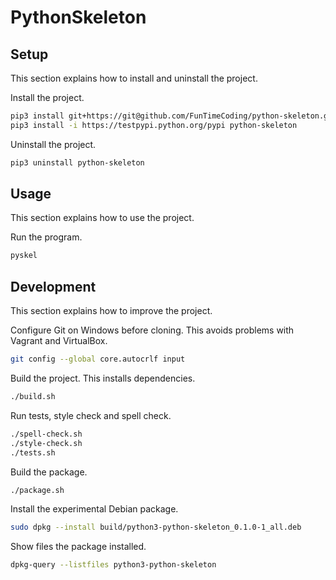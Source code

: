# PythonSkeleton

## Setup

This section explains how to install and uninstall the project.

Install the project.

```sh
pip3 install git+https://git@github.com/FunTimeCoding/python-skeleton.git#egg=python-skeleton
pip3 install -i https://testpypi.python.org/pypi python-skeleton
```

Uninstall the project.

```sh
pip3 uninstall python-skeleton
```


## Usage

This section explains how to use the project.

Run the program.

```sh
pyskel
```


## Development

This section explains how to improve the project.

Configure Git on Windows before cloning. This avoids problems with Vagrant and VirtualBox.

```sh
git config --global core.autocrlf input
```

Build the project. This installs dependencies.

```sh
./build.sh
```

Run tests, style check and spell check.

```sh
./spell-check.sh
./style-check.sh
./tests.sh
```

Build the package.

```sh
./package.sh
```

Install the experimental Debian package.

```sh
sudo dpkg --install build/python3-python-skeleton_0.1.0-1_all.deb
```

Show files the package installed.

```sh
dpkg-query --listfiles python3-python-skeleton
```
